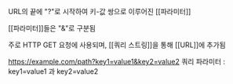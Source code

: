 URL의 끝에 "?"로 시작하여 키-값 쌍으로 이루어진 [[파라미터]]

[[파라미터]]들은 "&"로 구분됨

주로 HTTP GET 요청에 사용되며, [[쿼리 스트링]]을 통해 [[URL]]에 추가됨

https://example.com/path?key1=value1&key2=value2
쿼리 파라미터 : key1=value1 과 key2=value2